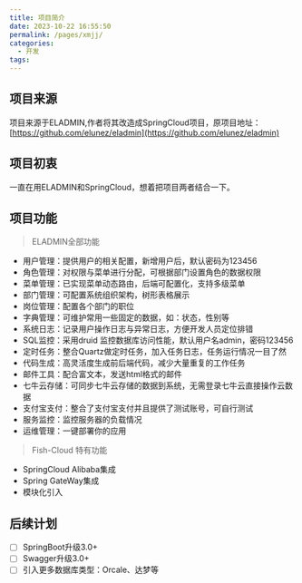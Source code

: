 ```yaml
---
title: 项目简介
date: 2023-10-22 16:55:50
permalink: /pages/xmjj/
categories:
  - 开发
tags:
---
```

## 项目来源
项目来源于ELADMIN,作者将其改造成SpringCloud项目，原项目地址：[https://github.com/elunez/eladmin](https://github.com/elunez/eladmin)
## 项目初衷
一直在用ELADMIN和SpringCloud，想着把项目两者结合一下。
## 项目功能

> ELADMIN全部功能
- 用户管理：提供用户的相关配置，新增用户后，默认密码为123456  
- 角色管理：对权限与菜单进行分配，可根据部门设置角色的数据权限  
- 菜单管理：已实现菜单动态路由，后端可配置化，支持多级菜单  
- 部门管理：可配置系统组织架构，树形表格展示  
- 岗位管理：配置各个部门的职位  
- 字典管理：可维护常用一些固定的数据，如：状态，性别等  
- 系统日志：记录用户操作日志与异常日志，方便开发人员定位排错  
- SQL监控：采用druid 监控数据库访问性能，默认用户名admin，密码123456  
- 定时任务：整合Quartz做定时任务，加入任务日志，任务运行情况一目了然  
- 代码生成：高灵活度生成前后端代码，减少大量重复的工作任务  
- 邮件工具：配合富文本，发送html格式的邮件  
- 七牛云存储：可同步七牛云存储的数据到系统，无需登录七牛云直接操作云数据  
- 支付宝支付：整合了支付宝支付并且提供了测试账号，可自行测试  
- 服务监控：监控服务器的负载情况  
- 运维管理：一键部署你的应用
> Fish-Cloud 特有功能
- SpringCloud Alibaba集成
- Spring GateWay集成
- 模块化引入
## 后续计划
- [ ] SpringBoot升级3.0+
- [ ] Swagger升级3.0+
- [ ] 引入更多数据库类型：Orcale、达梦等